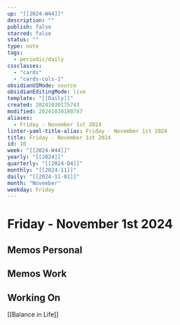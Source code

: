 ```yaml
---
up: "[[2024-W44]]"
description: ""
publish: false
starred: false
status: ""
type: note
tags:
  - periodic/daily
cssclasses:
  - "cards"
  - "cards-cols-1"
obsidianUIMode: source
obsidianEditingMode: live
template: "[[Daily]]"
created: 20241030175743
modified: 20241030180747
aliases:
  - Friday - November 1st 2024
linter-yaml-title-alias: Friday - November 1st 2024
title: Friday - November 1st 2024
id: 10
week: "[[2024-W44]]"
yearly: "[[2024]]"
quarterly: "[[2024-Q4]]"
monthly: "[[2024-11]]"
daily: "[[2024-11-01]]"
month: "November"
weekday: Friday
---
```


# Friday - November 1st 2024

## Memos Personal

## Memos Work

## Working On

[[Balance in Life]]

